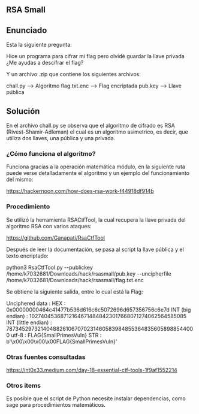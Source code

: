 ## RSA Small

## Enunciado

Esta la siguiente pregunta:

Hice un programa para cifrar mi flag pero olvidé guardar la llave privada ¿Me ayudas a descifrar el flag?

Y un archivo .zip que contiene los siguientes archivos:

chall.py --> Algoritmo
flag.txt.enc --> Flag encriptada
pub.key --> Llave pública


## Solución

En el archivo chall.py se observa que el algoritmo de cifrado es RSA (Rivest-Shamir-Adleman) el cual es un algoritmo asimetrico, es decir, que utiliza dos llaves, una pública y una privada.

### ¿Cómo funciona el algoritmo?

Funciona gracias a la operación matemática módulo, en la siguiente ruta puede verse detalladamente el algoritmo y un ejemplo del funcionamiento del mismo:

https://hackernoon.com/how-does-rsa-work-f44918df914b

### Procedimiento

Se utilizó la herramienta RSACtfTool, la cual recupera la llave privada del algoritmo RSA con varios ataques:

https://github.com/Ganapati/RsaCtfTool

Después de leer la documentación, se pasa al script la llave pública y el texto encriptado:

python3 RsaCtfTool.py --publickey /home/k7032681/Downloads/hack/rsasmall/pub.key --uncipherfile /home/k7032681/Downloads/hack/rsasmall/flag.txt.enc

Se obtiene la siguiente salida, entre lo cual está la Flag:

Unciphered data :
HEX : 0x00000000464c41477b536d616c6c5072696d657356756c6e7d
INT (big endian) : 102740453687121646714848423017668071274062564585085
INT (little endian) : 787345297321404882610670702314605839848553648356058988544000
utf-8 : FLAG{SmallPrimesVuln}
STR : b'\x00\x00\x00\x00FLAG{SmallPrimesVuln}'



### Otras fuentes consultadas

https://int0x33.medium.com/day-18-essential-ctf-tools-1f9af1552214

### Otros items

Es posible que el script de Python necesite instalar dependencias, como sage para procedimientos matemáticos.